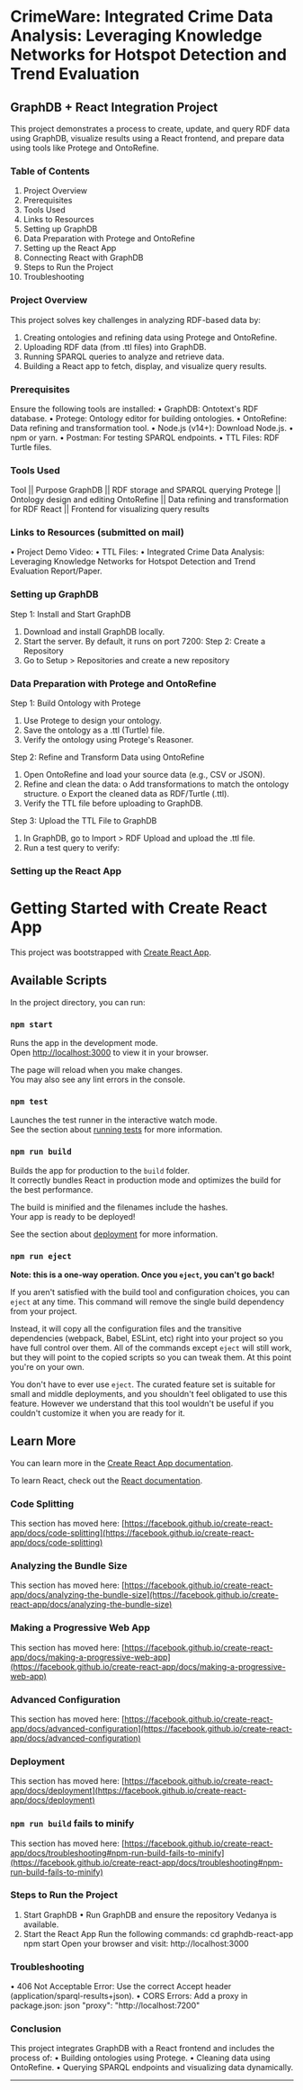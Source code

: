 # CrimeWare: Integrated Crime Data Analysis: Leveraging Knowledge Networks for Hotspot Detection and Trend Evaluation

## GraphDB + React Integration Project
This project demonstrates a process to create, update, and query RDF data using GraphDB, visualize results using a React frontend, and prepare data using tools like Protege and OntoRefine.
 
### Table of Contents
1.	Project Overview
2.	Prerequisites
3.	Tools Used
4.	Links to Resources
5.	Setting up GraphDB
6.	Data Preparation with Protege and OntoRefine
7.	Setting up the React App
8.	Connecting React with GraphDB
9.	Steps to Run the Project
10.	Troubleshooting
 
### Project Overview
This project solves key challenges in analyzing RDF-based data by:
1.	Creating ontologies and refining data using Protege and OntoRefine.
2.	Uploading RDF data (from .ttl files) into GraphDB.
3.	Running SPARQL queries to analyze and retrieve data.
4.	Building a React app to fetch, display, and visualize query results.
 
### Prerequisites
Ensure the following tools are installed:
•	GraphDB: Ontotext's RDF database.
•	Protege: Ontology editor for building ontologies.
•	OntoRefine: Data refining and transformation tool.
•	Node.js (v14+): Download Node.js.
•	npm or yarn.
•	Postman: For testing SPARQL endpoints.
•	TTL Files: RDF Turtle files.
 
### Tools Used
Tool	            ||    Purpose
GraphDB	            ||    RDF storage and SPARQL querying
Protege	            ||    Ontology design and editing
OntoRefine	        ||   Data refining and transformation for RDF
React	            ||    Frontend for visualizing query results
 
### Links to Resources (submitted on mail)
•	Project Demo Video: 
•	TTL Files: 
•	Integrated Crime Data Analysis: Leveraging Knowledge Networks for Hotspot Detection and Trend Evaluation  Report/Paper.
 
### Setting up GraphDB
Step 1: Install and Start GraphDB
1.	Download and install GraphDB locally.
2.	Start the server. By default, it runs on port 7200:
Step 2: Create a Repository
1.	Go to Setup > Repositories and create a new repository 

### Data Preparation with Protege and OntoRefine
Step 1: Build Ontology with Protege
1.	Use Protege to design your ontology.
2.	Save the ontology as a .ttl (Turtle) file.
3.	Verify the ontology using Protege's Reasoner.
 
Step 2: Refine and Transform Data using OntoRefine
1.	Open OntoRefine and load your source data (e.g., CSV or JSON).
2.	Refine and clean the data:
o	Add transformations to match the ontology structure.
o	Export the cleaned data as RDF/Turtle (.ttl).
3.	Verify the TTL file before uploading to GraphDB.
 
Step 3: Upload the TTL File to GraphDB
1.	In GraphDB, go to Import > RDF Upload and upload the .ttl file.
2.	Run a test query to verify:
 
### Setting up the React App
# Getting Started with Create React App

This project was bootstrapped with [Create React App](https://github.com/facebook/create-react-app).

## Available Scripts

In the project directory, you can run:

### `npm start`

Runs the app in the development mode.\
Open [http://localhost:3000](http://localhost:3000) to view it in your browser.

The page will reload when you make changes.\
You may also see any lint errors in the console.

### `npm test`

Launches the test runner in the interactive watch mode.\
See the section about [running tests](https://facebook.github.io/create-react-app/docs/running-tests) for more information.

### `npm run build`

Builds the app for production to the `build` folder.\
It correctly bundles React in production mode and optimizes the build for the best performance.

The build is minified and the filenames include the hashes.\
Your app is ready to be deployed!

See the section about [deployment](https://facebook.github.io/create-react-app/docs/deployment) for more information.

### `npm run eject`

**Note: this is a one-way operation. Once you `eject`, you can't go back!**

If you aren't satisfied with the build tool and configuration choices, you can `eject` at any time. This command will remove the single build dependency from your project.

Instead, it will copy all the configuration files and the transitive dependencies (webpack, Babel, ESLint, etc) right into your project so you have full control over them. All of the commands except `eject` will still work, but they will point to the copied scripts so you can tweak them. At this point you're on your own.

You don't have to ever use `eject`. The curated feature set is suitable for small and middle deployments, and you shouldn't feel obligated to use this feature. However we understand that this tool wouldn't be useful if you couldn't customize it when you are ready for it.

## Learn More

You can learn more in the [Create React App documentation](https://facebook.github.io/create-react-app/docs/getting-started).

To learn React, check out the [React documentation](https://reactjs.org/).

### Code Splitting

This section has moved here: [https://facebook.github.io/create-react-app/docs/code-splitting](https://facebook.github.io/create-react-app/docs/code-splitting)

### Analyzing the Bundle Size

This section has moved here: [https://facebook.github.io/create-react-app/docs/analyzing-the-bundle-size](https://facebook.github.io/create-react-app/docs/analyzing-the-bundle-size)

### Making a Progressive Web App

This section has moved here: [https://facebook.github.io/create-react-app/docs/making-a-progressive-web-app](https://facebook.github.io/create-react-app/docs/making-a-progressive-web-app)

### Advanced Configuration

This section has moved here: [https://facebook.github.io/create-react-app/docs/advanced-configuration](https://facebook.github.io/create-react-app/docs/advanced-configuration)

### Deployment

This section has moved here: [https://facebook.github.io/create-react-app/docs/deployment](https://facebook.github.io/create-react-app/docs/deployment)

### `npm run build` fails to minify

This section has moved here: [https://facebook.github.io/create-react-app/docs/troubleshooting#npm-run-build-fails-to-minify](https://facebook.github.io/create-react-app/docs/troubleshooting#npm-run-build-fails-to-minify)
 
### Steps to Run the Project
1. Start GraphDB
•	Run GraphDB and ensure the repository Vedanya is available.
2. Start the React App
Run the following commands:
cd graphdb-react-app
npm start
Open your browser and visit:
http://localhost:3000
 
### Troubleshooting
•	406 Not Acceptable Error: Use the correct Accept header (application/sparql-results+json).
•	CORS Errors: Add a proxy in package.json:
json
"proxy": "http://localhost:7200"
 
### Conclusion
This project integrates GraphDB with a React frontend and includes the process of:
•	Building ontologies using Protege.
•	Cleaning data using OntoRefine.
•	Querying SPARQL endpoints and visualizing data dynamically.
________________________________________________________________________________________________________________________

